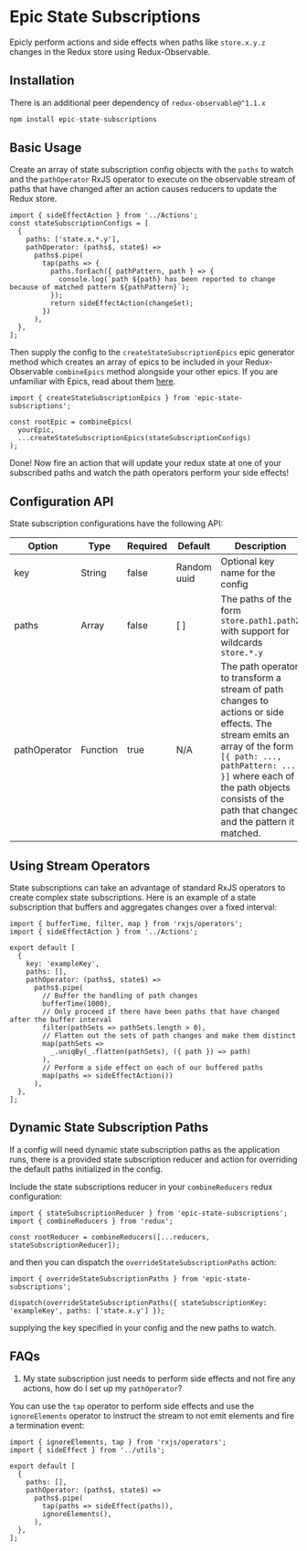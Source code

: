 # Epic State Subscriptions

Epicly perform actions and side effects when paths like `store.x.y.z` changes in the Redux store using Redux-Observable.

## Installation

There is an additional peer dependency of `redux-observable@^1.1.x`

```javascript
npm install epic-state-subscriptions
```

## Basic Usage

Create an array of state subscription config objects with the `paths` to watch and the `pathOperator` RxJS operator to execute
on the observable stream of paths that have changed after an action causes reducers to update the Redux store. 

```
import { sideEffectAction } from '../Actions';
const stateSubscriptionConfigs = [
  {
    paths: ['state.x.*.y'],
    pathOperator: (paths$, state$) =>
      paths$.pipe(
        tap(paths => {
          paths.forEach({ pathPattern, path } => {
            console.log(`path ${path} has been reported to change because of matched pattern ${pathPattern}`);
          });
          return sideEffectAction(changeSet);
        })
      ),
  },
];
```

Then supply the config to the `createStateSubscriptionEpics` epic generator method which creates an array of epics to be included
in your Redux-Observable `combineEpics` method alongside your other epics. If you are unfamiliar with Epics, read about them [here](https://redux-observable.js.org/docs/basics/Epics.html).

```
import { createStateSubscriptionEpics } from 'epic-state-subscriptions';

const rootEpic = combineEpics(
  yourEpic,
  ...createStateSubscriptionEpics(stateSubscriptionConfigs)
);
```

Done! Now fire an action that will update your redux state at one of your subscribed paths and watch the path operators perform your side effects!

## Configuration API

State subscription configurations have the following API:

|Option         | Type          | Required | Default      | Description                                                                        |
|---------------|---------------|----------|--------------|------------------------------------------------------------------------------------|
| key           | String        | false    | Random uuid  | Optional key name for the config                                                   |
| paths         | Array<String> | false    | [ ]          | The paths of the form `store.path1.path2` with support for wildcards `store.*.y`   |
| pathOperator  | Function      | true     | N/A          | The path operator to transform a stream of path changes to actions or side effects. The stream emits an array of the form `[{ path: ..., pathPattern: ... }]` where each of the path objects consists of the path that changed and the pattern it matched. |

## Using Stream Operators

State subscriptions can take an advantage of standard RxJS operators to create complex state subscriptions. Here is an example of
a state subscription that buffers and aggregates changes over a fixed interval:

```
import { bufferTime, filter, map } from 'rxjs/operators';
import { sideEffectAction } from '../Actions';

export default [
  {
    key: 'exampleKey',
    paths: [],
    pathOperator: (paths$, state$) =>
      paths$.pipe(
        // Buffer the handling of path changes
        bufferTime(1000),
        // Only proceed if there have been paths that have changed after the buffer interval
        filter(pathSets => pathSets.length > 0),
        // Flatten out the sets of path changes and make them distinct
        map(pathSets =>
          _.uniqBy(_.flatten(pathSets), ({ path }) => path)
        ),
        // Perform a side effect on each of our buffered paths
        map(paths => sideEffectAction())
      ),
  },
];
```

## Dynamic State Subscription Paths

If a config will need dynamic state subscription paths as the application runs, there is a provided state subscription reducer and action for
overriding the default paths initialized in the config.

Include the state subscriptions reducer in your `combineReducers` redux configuration:

```
import { stateSubscriptionReducer } from 'epic-state-subscriptions';
import { combineReducers } from 'redux';

const rootReducer = combineReducers([...reducers, stateSubscriptionReducer]);
```

and then you can dispatch the `overrideStateSubscriptionPaths` action:

```
import { overrideStateSubscriptionPaths } from 'epic-state-subscriptions';

dispatch(overrideStateSubscriptionPaths({ stateSubscriptionKey: 'exampleKey', paths: ['state.x.y'] });
```

supplying the key specified in your config and the new paths to watch.

## FAQs

1. My state subscription just needs to perform side effects and not fire any actions, how do I set up my `pathOperator`?

You can use the `tap` operator to perform side effects and use the `ignoreElements` operator to instruct the stream to not emit elements and fire a termination event:

```
import { ignoreElements, tap } from 'rxjs/operators';
import { sideEffect } from '../utils';

export default [
  {
    paths: [],
    pathOperator: (paths$, state$) =>
      paths$.pipe(
        tap(paths => sideEffect(paths)),
        ignoreElements(),
      ),
  },
];
```
